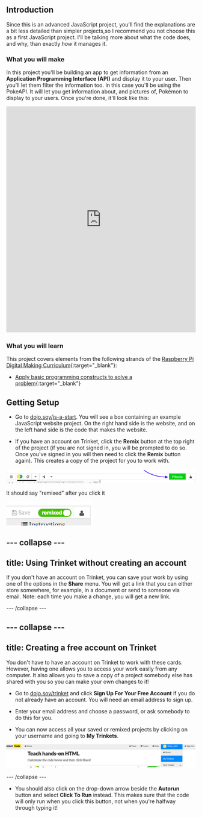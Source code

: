 ## Introduction

Since this is an advanced JavaScript project, you'll find the explanations are a bit less detailed than simpler projects,so I recommend you not choose this as a first JavaScript project. I'll be talking more about what the code does, and why, than exactly *how* it manages it. 


### What you will make

In this project you'll be building an app to get information from an **Application Programming Interface (API)** and display it to your user. Then you'll let them filter the information too. In this case you'll be using the PokeAPI. It will let you get information about, and pictures of, Pokémon to display to your users. Once you're done, it'll look like this:

<iframe src="https://trinket.io/embed/html/d4f1b11a4e?outputOnly=true" width="100%" height="600" frameborder="0" marginwidth="0" marginheight="0" allowfullscreen></iframe>

### What you will learn

This project covers elements from the following strands of the [Raspberry Pi Digital Making Curriculum](http://rpf.io/curriculum){:target="_blank"}:

+ [Apply basic programming constructs to solve a problem](https://curriculum.raspberrypi.org/programming/builder/){:target="_blank"}


## Getting Setup

+ Go to [dojo.soy/js-a-start](http://dojo.soy/js-a-start). You will see a box containing an example JavaScript website project. On the right hand side is the website, and on the left hand side is the code that makes the website.

+ If you have an account on Trinket, click the **Remix** button at the top right of the project \(if you are not signed in, you will be prompted to do so. Once you've signed in you will then need to click the **Remix** button again\). This creates a copy of the project for you to work with. 

![Remix button](images/tktRemixButtonArrow.png)

It should say "remixed" after you click it
  
![Button now says "remixed"](images/tktRemixedSmall.png)

--- collapse ---
---
title: Using Trinket without creating an account
---

If you don't have an account on Trinket, you can save your work by using one of the options in the **Share** menu. You will get a link that you can either store somewhere, for example, in a document or send to someone via email.
Note: each time you make a change, you will get a new link.

--- /collapse ---

--- collapse ---
---
title: Creating a free account on Trinket
---

You don't have to have an account on Trinket to work with these cards.
However, having one allows you to access your work easily from any computer. It also allows you to save a copy of a project somebody else has shared with you so you can make your own changes to it!

+ Go to [dojo.soy/trinket](http://dojo.soy/trinket) and click **Sign Up For Your Free Account** if you do not already have an account. You will need an email address to sign up. 

+ Enter your email address and choose a password, or ask somebody to do this for you.

+ You can now access all your saved or remixed projects by clicking on your username and going to **My Trinkets**.

!["My Trinkets" menu item](images/MyTrinketsMenuWide.png)

--- /collapse ---

+ You should also click on the drop-down arrow beside the **Autorun** button and select **Click To Run** instead. This makes sure that the code will only run when you click this button, not when you're halfway through typing it!
